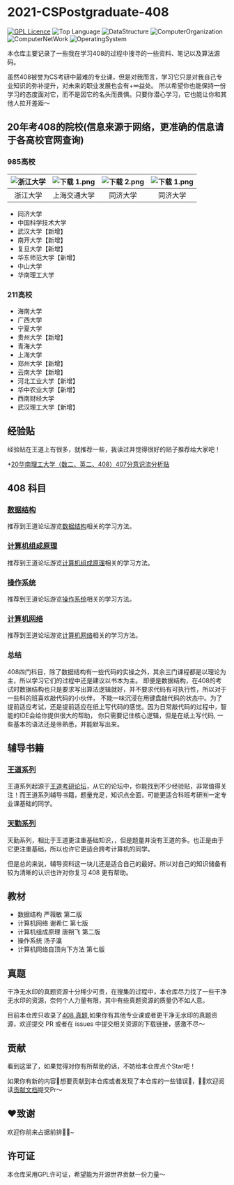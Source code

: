 # 2021-CSPostgraduate-408

[![GPL Licence](https://badges.frapsoft.com/os/gpl/gpl.svg?v=103)](LICENSE)
![Top Language](https://img.shields.io/github/languages/top/KimYangOfCat/2021-CSPostgraduate-408?color=F8008E)
![DataStructure](https://img.shields.io/static/v1?label=&message=DataStructure&color=brightgreen)
![ComputerOrganization](https://img.shields.io/static/v1?label=&message=ComputerOrganization&color=blueviolet)
![ComputerNetWork](https://img.shields.io/static/v1?label=&message=ComputerNetWork&color=blue)
![OperatingSystem](https://img.shields.io/static/v1?label=&message=OperatingSystem&color=important)

本仓库主要记录了一些我在学习408的过程中搜寻的一些资料、笔记以及算法源码。

虽然408被誉为CS考研中最难的专业课，但是对我而言，学习它只是对我自己专业知识的弥补提升，对未来的职业发展也会有+∞益处。
所以希望你也能保持一份学习的态度面对它，而不是因它的名头而畏惧。只要你潜心学习，它也能让你和其他人拉开差距～

## 20年考408的院校(信息来源于网络，更准确的信息请于各高校官网查询)

### 985高校

| ![浙江大学](https://i.loli.net/2020/08/05/MFHI5ztAJ2amf64.png) | ![下载 _1_.png](https://i.loli.net/2020/08/05/gEpRkMJ8vi15OPo.png) | ![下载 _2_.png](https://i.loli.net/2020/08/05/64MiHnBxgypIdGm.png) | ![下载 _1_.png](https://i.loli.net/2020/08/05/gEpRkMJ8vi15OPo.png) |
| :----------------------------------------------------------: | :----------------------------------------------------------: | :----------------------------------------------------------: | :----------------------------------------------------------: |
|                           浙江大学                           |                         上海交通大学                         |                           同济大学                           |                           同济大学                           |

-   同济大学
-   中国科学技术大学
-   武汉大学【新增】
-   南开大学【新增】
-   复旦大学【新增】
-   华东师范大学【新增】
-   中山大学
-   华南理工大学

### 211高校

-   海南大学
-   广西大学
-   宁夏大学
-   贵州大学【新增】
-   青海大学
-   上海大学
-   郑州大学【新增】
-   云南大学【新增】
-   河北工业大学【新增】
-   华中农业大学【新增】
-   西南财经大学
-   武汉理工大学【新增】

## 经验贴

经验贴在王道上有很多，就推荐一些，我读过并觉得很好的贴子推荐给大家吧！

+[20华南理工大学（数二、英二、408）407分意识流分析贴](http://www.cskaoyan.com/forum.php?mod=viewthread&tid=659830&highlight=408) 

## 408 科目

### [数据结构](DataStructure)

推荐到王道论坛游览[数据结构](http://www.cskaoyan.com/forum-24-1.html)相关的学习方法。

### [计算机组成原理](ComputerOrganization)

推荐到王道论坛游览[计算机组成原理](http://www.cskaoyan.com/forum-25-1.html)相关的学习方法。

### [操作系统](OperatingSystem)

推荐到王道论坛游览[操作系统](http://www.cskaoyan.com/forum-26-1.html)相关的学习方法。

### [计算机网络](ComputerNetwork)

推荐到王道论坛游览[计算机网络](http://www.cskaoyan.com/forum-27-1.html)相关的学习方法。


### 总结
408四门科目，除了数据结构有一些代码的实操之外，其余三门课程都是以理论为主，所以学习它们的过程中还是建议以书本为主。
即便是数据结构，在408的考试时数据结构也只是要求写出算法逻辑就好，并不要求代码有可执行性，所以对于一些科的班喜欢敲代码的小伙伴，
不能一味沉浸在用键盘敲代码的状态中。为了提前适应考试，还是提前适应在纸上写代码的感觉。因为日常敲代码的过程中，智能的IDE会给你提供很大的帮助，
你只需要记住核心逻辑，但是在纸上写代码, 一些基本的语法还是🉐️熟悉，并能默写出来。

## 辅导书籍

### [王道系列](/PDF/王道考研%20PDF)

王道系列起源于[王道考研论坛](http://cskaoyan.com/)，从它的论坛中，你能找到不少经验贴，非常值得关注！而王道系列辅导书籍，题量充足，知识点全面，可能更适合科班考研🈶️一定专业课基础的同学。

### [天勤系列](/PDF/天勤考研%20PDF)

天勤系列，相比于王道更注重基础知识，，但是题量并没有王道的多。也正是由于它更注重基础，所以也许它更适合跨考计算机的同学。


但是总的来说，辅导资料这一块儿还是适合自己的最好。所以对自己的知识储备有较为清晰的认识也许对你复习 408 更有帮助。

## 教材

* 数据结构 严薇敏 第二版
* 计算机网络 谢希仁 第七版
* 计算机组成原理 唐朔飞 第二版
* 操作系统 汤子瀛
* 计算机网络自顶向下方法 第七版

## 真题
干净无水印的真题资源十分稀少可贵，在搜集的过程中，本仓库尽力找了一些干净无水印的资源，奈何个人力量有限，其中有些真题资源的质量仍不如人意。

目前本仓库只收录了[408 真题](408Exam),如果你有其他专业课或者更干净无水印的真题资源，欢迎提交 PR 或者在 issues 中提交相关资源的下载链接，感激不尽～


## 贡献

看到这里了，如果觉得对你有所帮助的话，不妨给本仓库点个Star吧！

如果你有新的内容📜想要贡献到本仓库或者发现了本仓库的一些错误🐛，👏🏻欢迎阅读[贡献文档](CONTRIBUTE.md)提交Pr～

## ❤️致谢
欢迎你前来占据前排👏🏻~

## 许可证
本仓库采用GPL许可证，希望能为开源世界贡献一份力量～